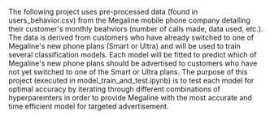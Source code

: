 The following project uses pre-processed data (found in users_behavior.csv) from the Megaline mobile phone company detailing their customer's monthly beahviors (number of calls made, data used, etc.). The data is derived from customers who have already switched to one of Megaline's new phone plans (Smart or Ultra) and will be used to train several classification models. Each model will be fitted to predict which of Megaline's new phone plans should be advertised to customers who have not yet switched to one of the Smart or Ultra plans. The purpose of this project (executed in model_train_and_test.ipynb) is to test each model for optimal accuracy by iterating through different combinations of hyperparemters in order to provide Megaline with the most accurate and time efficient model for targeted advertisement.
